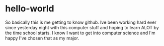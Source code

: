 # hello-world
So basically this is me getting to know github. Ive been working hard ever since yesterday night with this computer stuff and hoping to learn ALOT by the time school starts. I know I want to get into computer science and I'm happy I've chosen that as my major. 
